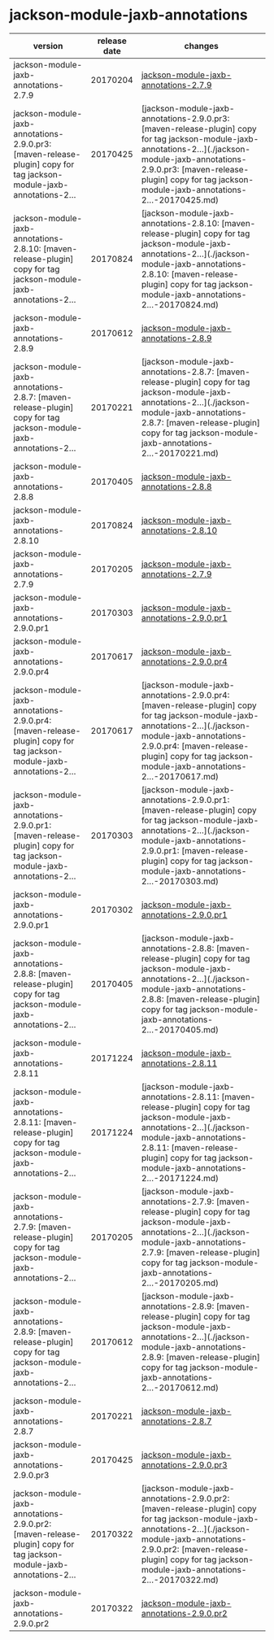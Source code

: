 # jackson-module-jaxb-annotations	


|version|release date|changes|
|---|---|---|
|jackson-module-jaxb-annotations-2.7.9|20170204|[jackson-module-jaxb-annotations-2.7.9](./jackson-module-jaxb-annotations-2.7.9-20170204.md)|
|jackson-module-jaxb-annotations-2.9.0.pr3: [maven-release-plugin] copy for tag jackson-module-jaxb-annotations-2…|20170425|[jackson-module-jaxb-annotations-2.9.0.pr3: [maven-release-plugin] copy for tag jackson-module-jaxb-annotations-2…](./jackson-module-jaxb-annotations-2.9.0.pr3: [maven-release-plugin] copy for tag jackson-module-jaxb-annotations-2…-20170425.md)|
|jackson-module-jaxb-annotations-2.8.10: [maven-release-plugin] copy for tag jackson-module-jaxb-annotations-2…|20170824|[jackson-module-jaxb-annotations-2.8.10: [maven-release-plugin] copy for tag jackson-module-jaxb-annotations-2…](./jackson-module-jaxb-annotations-2.8.10: [maven-release-plugin] copy for tag jackson-module-jaxb-annotations-2…-20170824.md)|
|jackson-module-jaxb-annotations-2.8.9|20170612|[jackson-module-jaxb-annotations-2.8.9](./jackson-module-jaxb-annotations-2.8.9-20170612.md)|
|jackson-module-jaxb-annotations-2.8.7: [maven-release-plugin] copy for tag jackson-module-jaxb-annotations-2…|20170221|[jackson-module-jaxb-annotations-2.8.7: [maven-release-plugin] copy for tag jackson-module-jaxb-annotations-2…](./jackson-module-jaxb-annotations-2.8.7: [maven-release-plugin] copy for tag jackson-module-jaxb-annotations-2…-20170221.md)|
|jackson-module-jaxb-annotations-2.8.8|20170405|[jackson-module-jaxb-annotations-2.8.8](./jackson-module-jaxb-annotations-2.8.8-20170405.md)|
|jackson-module-jaxb-annotations-2.8.10|20170824|[jackson-module-jaxb-annotations-2.8.10](./jackson-module-jaxb-annotations-2.8.10-20170824.md)|
|jackson-module-jaxb-annotations-2.7.9|20170205|[jackson-module-jaxb-annotations-2.7.9](./jackson-module-jaxb-annotations-2.7.9-20170205.md)|
|jackson-module-jaxb-annotations-2.9.0.pr1|20170303|[jackson-module-jaxb-annotations-2.9.0.pr1](./jackson-module-jaxb-annotations-2.9.0.pr1-20170303.md)|
|jackson-module-jaxb-annotations-2.9.0.pr4|20170617|[jackson-module-jaxb-annotations-2.9.0.pr4](./jackson-module-jaxb-annotations-2.9.0.pr4-20170617.md)|
|jackson-module-jaxb-annotations-2.9.0.pr4: [maven-release-plugin] copy for tag jackson-module-jaxb-annotations-2…|20170617|[jackson-module-jaxb-annotations-2.9.0.pr4: [maven-release-plugin] copy for tag jackson-module-jaxb-annotations-2…](./jackson-module-jaxb-annotations-2.9.0.pr4: [maven-release-plugin] copy for tag jackson-module-jaxb-annotations-2…-20170617.md)|
|jackson-module-jaxb-annotations-2.9.0.pr1: [maven-release-plugin] copy for tag jackson-module-jaxb-annotations-2…|20170303|[jackson-module-jaxb-annotations-2.9.0.pr1: [maven-release-plugin] copy for tag jackson-module-jaxb-annotations-2…](./jackson-module-jaxb-annotations-2.9.0.pr1: [maven-release-plugin] copy for tag jackson-module-jaxb-annotations-2…-20170303.md)|
|jackson-module-jaxb-annotations-2.9.0.pr1|20170302|[jackson-module-jaxb-annotations-2.9.0.pr1](./jackson-module-jaxb-annotations-2.9.0.pr1-20170302.md)|
|jackson-module-jaxb-annotations-2.8.8: [maven-release-plugin] copy for tag jackson-module-jaxb-annotations-2…|20170405|[jackson-module-jaxb-annotations-2.8.8: [maven-release-plugin] copy for tag jackson-module-jaxb-annotations-2…](./jackson-module-jaxb-annotations-2.8.8: [maven-release-plugin] copy for tag jackson-module-jaxb-annotations-2…-20170405.md)|
|jackson-module-jaxb-annotations-2.8.11|20171224|[jackson-module-jaxb-annotations-2.8.11](./jackson-module-jaxb-annotations-2.8.11-20171224.md)|
|jackson-module-jaxb-annotations-2.8.11: [maven-release-plugin] copy for tag jackson-module-jaxb-annotations-2…|20171224|[jackson-module-jaxb-annotations-2.8.11: [maven-release-plugin] copy for tag jackson-module-jaxb-annotations-2…](./jackson-module-jaxb-annotations-2.8.11: [maven-release-plugin] copy for tag jackson-module-jaxb-annotations-2…-20171224.md)|
|jackson-module-jaxb-annotations-2.7.9: [maven-release-plugin] copy for tag jackson-module-jaxb-annotations-2…|20170205|[jackson-module-jaxb-annotations-2.7.9: [maven-release-plugin] copy for tag jackson-module-jaxb-annotations-2…](./jackson-module-jaxb-annotations-2.7.9: [maven-release-plugin] copy for tag jackson-module-jaxb-annotations-2…-20170205.md)|
|jackson-module-jaxb-annotations-2.8.9: [maven-release-plugin] copy for tag jackson-module-jaxb-annotations-2…|20170612|[jackson-module-jaxb-annotations-2.8.9: [maven-release-plugin] copy for tag jackson-module-jaxb-annotations-2…](./jackson-module-jaxb-annotations-2.8.9: [maven-release-plugin] copy for tag jackson-module-jaxb-annotations-2…-20170612.md)|
|jackson-module-jaxb-annotations-2.8.7|20170221|[jackson-module-jaxb-annotations-2.8.7](./jackson-module-jaxb-annotations-2.8.7-20170221.md)|
|jackson-module-jaxb-annotations-2.9.0.pr3|20170425|[jackson-module-jaxb-annotations-2.9.0.pr3](./jackson-module-jaxb-annotations-2.9.0.pr3-20170425.md)|
|jackson-module-jaxb-annotations-2.9.0.pr2: [maven-release-plugin] copy for tag jackson-module-jaxb-annotations-2…|20170322|[jackson-module-jaxb-annotations-2.9.0.pr2: [maven-release-plugin] copy for tag jackson-module-jaxb-annotations-2…](./jackson-module-jaxb-annotations-2.9.0.pr2: [maven-release-plugin] copy for tag jackson-module-jaxb-annotations-2…-20170322.md)|
|jackson-module-jaxb-annotations-2.9.0.pr2|20170322|[jackson-module-jaxb-annotations-2.9.0.pr2](./jackson-module-jaxb-annotations-2.9.0.pr2-20170322.md)|
